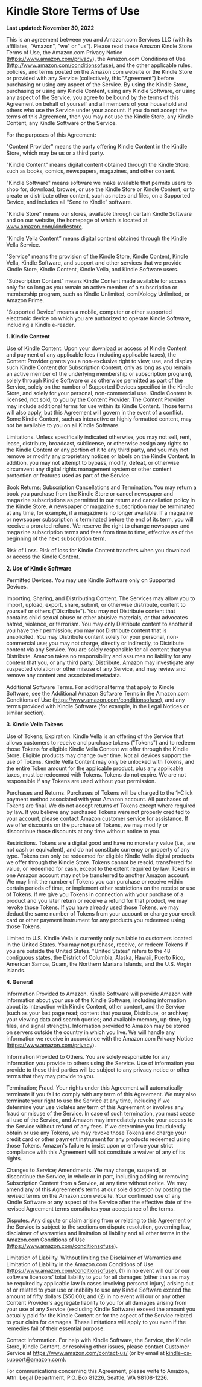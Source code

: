 Kindle Store Terms of Use
=========================

**Last updated: November 30, 2022**

This is an agreement between you and Amazon.com Services LLC (with its affiliates, "Amazon", "we" or "us"). Please read these Amazon Kindle Store Terms of Use, the Amazon.com Privacy Notice (https://www.amazon.com/privacy), the Amazon.com Conditions of Use (http://www.amazon.com/conditionsofuse), and the other applicable rules, policies, and terms posted on the Amazon.com website or the Kindle Store or provided with any Service (collectively, this "Agreement") before purchasing or using any aspect of the Service. By using the Kindle Store, purchasing or using any Kindle Content, using any Kindle Software, or using any aspect of the Service, you agree to be bound by the terms of this Agreement on behalf of yourself and all members of your household and others who use the Service under your account. If you do not accept the terms of this Agreement, then you may not use the Kindle Store, any Kindle Content, any Kindle Software or the Service.

For the purposes of this Agreement:

"Content Provider" means the party offering Kindle Content in the Kindle Store, which may be us or a third party.

"Kindle Content" means digital content obtained through the Kindle Store, such as books, comics, newspapers, magazines, and other content.

"Kindle Software" means software we make available that permits users to shop for, download, browse, or use the Kindle Store or Kindle Content, or to create or distribute other content, such as notes and files, on a Supported Device, and includes all “Send to Kindle” software.

"Kindle Store" means our stores, available through certain Kindle Software and on our website, the homepage of which is located at www.amazon.com/kindlestore.

“Kindle Vella Content” means digital content obtained through the Kindle Vella Service.

"Service" means the provision of the Kindle Store, Kindle Content, Kindle Vella, Kindle Software, and support and other services that we provide Kindle Store, Kindle Content, Kindle Vella, and Kindle Software users.

"Subscription Content" means Kindle Content made available for access only for so long as you remain an active member of a subscription or membership program, such as Kindle Unlimited, comiXology Unlimited, or Amazon Prime.

"Supported Device" means a mobile, computer or other supported electronic device on which you are authorized to operate Kindle Software, including a Kindle e-reader.

**1\. Kindle Content**

Use of Kindle Content. Upon your download or access of Kindle Content and payment of any applicable fees (including applicable taxes), the Content Provider grants you a non-exclusive right to view, use, and display such Kindle Content (for Subscription Content, only as long as you remain an active member of the underlying membership or subscription program), solely through Kindle Software or as otherwise permitted as part of the Service, solely on the number of Supported Devices specified in the Kindle Store, and solely for your personal, non-commercial use. Kindle Content is licensed, not sold, to you by the Content Provider. The Content Provider may include additional terms for use within its Kindle Content. Those terms will also apply, but this Agreement will govern in the event of a conflict. Some Kindle Content, such as interactive or highly formatted content, may not be available to you on all Kindle Software.

Limitations. Unless specifically indicated otherwise, you may not sell, rent, lease, distribute, broadcast, sublicense, or otherwise assign any rights to the Kindle Content or any portion of it to any third party, and you may not remove or modify any proprietary notices or labels on the Kindle Content. In addition, you may not attempt to bypass, modify, defeat, or otherwise circumvent any digital rights management system or other content protection or features used as part of the Service.

Book Returns; Subscription Cancellations and Termination. You may return a book you purchase from the Kindle Store or cancel newspaper and magazine subscriptions as permitted in our return and cancellation policy in the Kindle Store. A newspaper or magazine subscription may be terminated at any time, for example, if a magazine is no longer available. If a magazine or newspaper subscription is terminated before the end of its term, you will receive a prorated refund. We reserve the right to change newspaper and magazine subscription terms and fees from time to time, effective as of the beginning of the next subscription term.

Risk of Loss. Risk of loss for Kindle Content transfers when you download or access the Kindle Content.

**2\. Use of Kindle Software** 

Permitted Devices. You may use Kindle Software only on Supported Devices. 

Importing, Sharing, and Distributing Content. The Services may allow you to import, upload, export, share, submit, or otherwise distribute, content to yourself or others (“Distribute”). You may not Distribute content that contains child sexual abuse or other abusive materials, or that advocates hatred, violence, or terrorism. You may only Distribute content to another if you have their permission; you may not Distribute content that is unsolicited. You may Distribute content solely for your personal, non-commercial use; you may not charge, directly or indirectly, to Distribute content via any Service. You are solely responsible for all content that you Distribute. Amazon takes no responsibility and assumes no liability for any content that you, or any third party, Distribute. Amazon may investigate any suspected violation or other misuse of any Service, and may review and remove any content and associated metadata. 

Additional Software Terms. For additional terms that apply to Kindle Software, see the Additional Amazon Software Terms in the Amazon.com Conditions of Use (https://www.amazon.com/conditionsofuse), and any terms provided with Kindle Software (for example, in the Legal Notices or similar section).

**3\. Kindle Vella Tokens**

Use of Tokens; Expiration. Kindle Vella is an offering of the Service that allows customers to receive and purchase tokens ("Tokens") and to redeem those Tokens for eligible Kindle Vella Content we offer through the Kindle Store. Eligible products may change over time. Not all devices support the use of Tokens. Kindle Vella Content may only be unlocked with Tokens, and the entire Token amount for the applicable product, plus any applicable taxes, must be redeemed with Tokens. Tokens do not expire. We are not responsible if any Tokens are used without your permission.

Purchases and Returns. Purchases of Tokens will be charged to the 1-Click payment method associated with your Amazon account. All purchases of Tokens are final. We do not accept returns of Tokens except where required by law. If you believe any purchased Tokens were not properly credited to your account, please contact Amazon customer service for assistance. If we offer discounts on the purchase of Tokens, we may modify or discontinue those discounts at any time without notice to you.

Restrictions. Tokens are a digital good and have no monetary value (i.e., are not cash or equivalent), and do not constitute currency or property of any type. Tokens can only be redeemed for eligible Kindle Vella digital products we offer through the Kindle Store. Tokens cannot be resold, transferred for value, or redeemed for cash, except to the extent required by law. Tokens in one Amazon account may not be transferred to another Amazon account. We may limit the number of Tokens you can purchase or receive within certain periods of time, or implement other restrictions on the receipt or use of Tokens. If we give you Tokens in connection with your purchase of a product and you later return or receive a refund for that product, we may revoke those Tokens. If you have already used those Tokens, we may deduct the same number of Tokens from your account or charge your credit card or other payment instrument for any products you redeemed using those Tokens.

Limited to U.S. Kindle Vella is currently only available to customers located in the United States. You may not purchase, receive, or redeem Tokens if you are outside the United States. "United States" refers to the 48 contiguous states, the District of Columbia, Alaska, Hawaii, Puerto Rico, American Samoa, Guam, the Northern Mariana Islands, and the U.S. Virgin Islands.

**4\. General**

Information Provided to Amazon. Kindle Software will provide Amazon with information about your use of the Kindle Software, including information about its interaction with Kindle Content, other content, and the Service (such as your last page read; content that you use, Distribute, or archive; your viewing data and search queries; and available memory, up-time, log files, and signal strength). Information provided to Amazon may be stored on servers outside the country in which you live. We will handle any information we receive in accordance with the Amazon.com Privacy Notice (https://www.amazon.com/privacy).

Information Provided to Others. You are solely responsible for any information you provide to others using the Service. Use of information you provide to these third parties will be subject to any privacy notice or other terms that they may provide to you.

Termination; Fraud. Your rights under this Agreement will automatically terminate if you fail to comply with any term of this Agreement. We may also terminate your right to use the Service at any time, including if we determine your use violates any term of this Agreement or involves any fraud or misuse of the Service. In case of such termination, you must cease all use of the Service, and Amazon may immediately revoke your access to the Service without refund of any fees. If we determine you fraudulently obtain or use any Tokens, we may revoke those Tokens and charge your credit card or other payment instrument for any products redeemed using those Tokens. Amazon's failure to insist upon or enforce your strict compliance with this Agreement will not constitute a waiver of any of its rights.

Changes to Service; Amendments. We may change, suspend, or discontinue the Service, in whole or in part, including adding or removing Subscription Content from a Service, at any time without notice. We may amend any of this Agreement's terms at our sole discretion by posting the revised terms on the Amazon.com website. Your continued use of any Kindle Software or any aspect of the Service after the effective date of the revised Agreement terms constitutes your acceptance of the terms.

Disputes. Any dispute or claim arising from or relating to this Agreement or the Service is subject to the sections on dispute resolution, governing law, disclaimer of warranties and limitation of liability and all other terms in the Amazon.com Conditions of Use (https://www.amazon.com/conditionsofuse).

Limitation of Liability. Without limiting the Disclaimer of Warranties and Limitation of Liability in the Amazon.com Conditions of Use (https://www.amazon.com/conditionsofuse), (1) in no event will our or our software licensors' total liability to you for all damages (other than as may be required by applicable law in cases involving personal injury) arising out of or related to your use or inability to use any Kindle Software exceed the amount of fifty dollars ($50.00); and (2) in no event will our or any other Content Provider's aggregate liability to you for all damages arising from your use of any Service (excluding Kindle Software) exceed the amount you actually paid for the Kindle Content or for the aspect of the Service related to your claim for damages. These limitations will apply to you even if the remedies fail of their essential purpose.

Contact Information. For help with Kindle Software, the Service, the Kindle Store, Kindle Content, or resolving other issues, please contact Customer Service at https://www.amazon.com/contact-us/ (or by email at kindle-cs-support@amazon.com).

For communications concerning this Agreement, please write to Amazon, Attn: Legal Department, P.O. Box 81226, Seattle, WA 98108-1226.